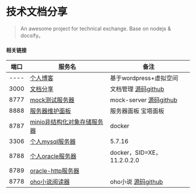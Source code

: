 # 技术文档分享

> An awesome project for technical exchange. Base on nodejs & docsify。

#### 相关链接
端口|服务名|备注
----|----|----
----|[个人博客](http://m.dinghui.me/)|基于wordpress+虚拟空间
3000|[文档分享](http://60.205.231.165:3000/)|文档管理 [源码github](https://github.com/QingWei-Li/docsify.git)
8777|[mock测试服务器](http://60.205.231.165:8777/)|mock-server [源码github](https://github.com/flftfqwxf/mockserver.git)
8888|[服务器维护面板](http://60.205.231.165:8888/)|服务器面板 宝塔面板
8787|[minio非结构化对象存储服务器](http://60.205.231.165:8787/)|docker
3306|[个人mysql服务器](http://60.205.231.165:3306/)|5.7.16
8788|[个人oracle服务器](http://60.205.231.165:8788/)|docker，SID=XE，11.2.0.2.0
8789|[oracle-http服务器](http://60.205.231.165:8789/)|
8778|[oho小说阅读器](http://60.205.231.165:8778/)|oho小说 [源码github](https://github.com/ShanaMaid/oho-reader.git)


